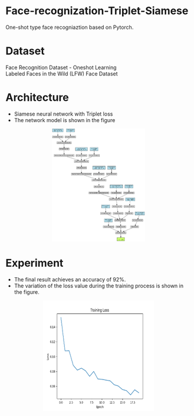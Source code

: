 # Face-recognization-Triplet-Siamese

One-shot type face recogniaztion based on Pytorch.


# Dataset
Face Recognition Dataset - Oneshot Learning  
Labeled Faces in the Wild (LFW) Face Dataset

# Architecture
- Siamese neural network with Triplet loss
- The network model is shown in the figure
<p align="center">
    <img src="my_model.png" alt="model" style="width:50%" />
</p> 

# Experiment
- The final result achieves an accuracy of 92%.
- The variation of the loss value during the training process is shown in the figure.
<p align="center">
    <img src="loss of train.png" alt="loss" width="300" height="300" />
</p> 
